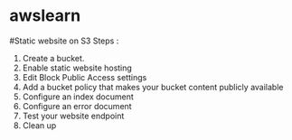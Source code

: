 # awslearn
#Static website on S3
Steps :

1. Create a bucket.
2. Enable static website hosting
3. Edit Block Public Access settings
4. Add a bucket policy that makes your bucket content publicly available
5. Configure an index document
6. Configure an error document
7. Test your website endpoint
8. Clean up
